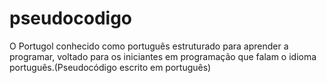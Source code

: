 # pseudocodigo
O Portugol conhecido como português estruturado para aprender a programar, voltado para os iniciantes em programação que falam o idioma português.(Pseudocódigo escrito em português)
